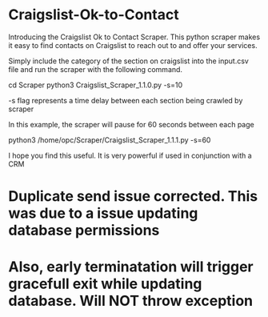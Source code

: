 # Craigslist-Ok-to-Contact

Introducing the Craigslist Ok to Contact Scraper. This python scraper makes it easy to find contacts on Craigslist to reach out to and offer your services.

Simply include the category of the section on craigslist into the input.csv file and run the scraper with the following command. 

cd Scraper
python3 Craigslist_Scraper_1.1.0.py -s=10

-s flag represents a time delay between each section being crawled by scraper

In this example, the scraper will pause for 60 seconds between each page

python3 /home/opc/Scraper/Craigslist_Scraper_1.1.1.py -s=60

I hope you find this useful. It is very powerful if used in conjunction with a CRM


# Duplicate send issue corrected. This was due to a issue updating database permissions
# Also, early terminatation will trigger gracefull exit while updating database. Will NOT throw exception
